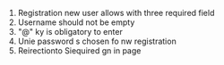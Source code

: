 1. Registration new user allows with three required field
2. Username should not be empty
3. "@" ky is obligatory to enter
4. Unie password s chosen fo nw registration
5. Reirectionto Siequired gn in page

